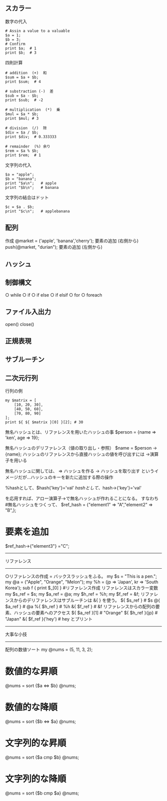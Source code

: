 
## スカラー

数字の代入

    # Assin a value to a valuable
    $a = 1;
    $b = 3;
    # Confirm
    print $a;  # 1
    print $b;  # 3
    
四則計算

    # addition  (+)  和
    $sum = $a + $b;
    print $sum;  # 4
    
    # substraction (-)  差
    $sub = $a - $b;
    print $sub;  # -2
    
    # multiplication  (*)  乗
    $mul = $a * $b;
    print $mul; # 3
    
    # division  (/)  除
    $div = $a / $b;
    print $div;  # 0.333333
    
    # remainder  (%) 余り
    $rem = $a % $b;
    print $rem;  # 1
    
文字列の代入

    $a = "apple";
    $b = "banana";
    print "$a\n";   # apple
    print "$b\n";   # banana
    
文字列の結合はドット

    $c = $a . $b;
    print "$c\n";   # applebanana

## 配列
作成
    @market = ('apple', 'banana','cherry');
要素の追加 (右側から)
    push(@market, "durian");
要素の追加 (左側から)

## ハッシュ


## 制御構文

○ while
○ if
○ if  else
○ if  elsif
○ for
○ foreach


## ファイル入出力

open()
close()

## 正規表現

## サブルーチン





## 二次元行列

行列の例

    my $matrix = [
        [10, 20, 30],
        [40, 50, 60],
        [70, 80, 90]
    ];
    print ${ ${ $matrix }[0] }[2]; # 30





無名ハッシュとは、リファレンスを用いたハッシュの事
$person = {name => 'ken', age => 19};

無名ハッシュのデリファレンス（値の取り出し・参照）
$name = $person -> {name};
ハッシュのリファレンスから直接ハッシュの値を呼び出すには
->演算子を用いる

無名ハッシュに関しては、
=>	ハッシュを作る
->	ハッシュを取り出す
というイメージだが…ハッシュのキーを新たに追加する際の操作

%hashとして、$hash{'key'}='val'
$hashとして、$hash->{'key'}='val'

を応用すれば、アロー演算子->で無名ハッシュが作れることになる。
すなわち
#無名ハッシュをつくって、
$ref_hash = {"element1" => "A","element2" => "B",};
# 要素を追加
$ref_hash->{"element3"} ="C";



*********************
リファレンス
*******************
○リファレンスの作成 = バックスラッシュをふる。
my $s = "This is a pen.";
my @a = ("Apple", "Orange", "Melon");
my %h = (jp => 'Japan', kr => 'South Korea');
sub f { print $_[0] }
#リファレンス作成 リファレンスはスカラー変数
my $s_ref = \$s;
my $a_ref = \@a;
my $h_ref = \%h;
my $f_ref = \&f;
リファレンスからのデリファレンスはサブルーチンは &{ } を使う。
${ $s_ref } # $s
@{ $a_ref } # @a
%{ $h_ref } # %h
&{ $f_ref } # &f
リファレンスからの配列の要素、ハッシュの要素へのアクセス
${ $a_ref }[1]     # "Orange"
${ $h_ref }{jp}    # "Japan"
&{ $f_ref }('hey') # hey とプリント

*********************
大事な小技
*******************
配列の数値ソート
my @nums = (5, 11, 3, 2);
# 数値的な昇順
@nums = sort {$a <=> $b} @nums;
# 数値的な降順
@nums = sort {$b <=> $a} @nums;
# 文字列的な昇順
@nums = sort {$a cmp $b} @nums;
# 文字列的な降順
@nums = sort {$b cmp $a} @nums;






